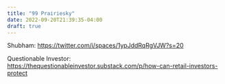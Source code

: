 ```yaml
---
title: "99 Prairiesky"
date: 2022-09-20T21:39:35-04:00
draft: true
---
```


Shubham: https://twitter.com/i/spaces/1ypJddRqRgVJW?s=20

Questionable Investor: https://thequestionableinvestor.substack.com/p/how-can-retail-investors-protect

